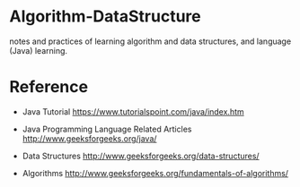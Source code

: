 # Algorithm-DataStructure
notes and practices of learning algorithm and data structures, and language (Java) learning.


# Reference
- Java Tutorial
https://www.tutorialspoint.com/java/index.htm

- Java Programming Language Related Articles
http://www.geeksforgeeks.org/java/

- Data Structures
http://www.geeksforgeeks.org/data-structures/

- Algorithms
http://www.geeksforgeeks.org/fundamentals-of-algorithms/
